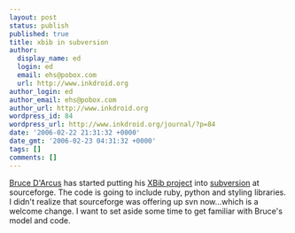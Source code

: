 ```yaml
---
layout: post
status: publish
published: true
title: xbib in subversion
author:
  display_name: ed
  login: ed
  email: ehs@pobox.com
  url: http://www.inkdroid.org
author_login: ed
author_email: ehs@pobox.com
author_url: http://www.inkdroid.org
wordpress_id: 84
wordpress_url: http://www.inkdroid.org/journal/?p=84
date: '2006-02-22 21:31:32 +0000'
date_gmt: '2006-02-23 04:31:32 +0000'
tags: []
comments: []
---
```


<p><a href="http://web.archive.org/web/20080517164303/http://netapps.muohio.edu/blogs/darcusb/darcusb/">Bruce D'Arcus</a> has started putting his <a href="http://xbiblio.sourceforge.net/">XBib project</a> into <a href="http://svn.sourceforge.net/viewcvs.cgi/xbiblio/">subversion</a> at sourceforge. The code is going to include ruby, python and styling libraries. I didn't realize that sourceforge was offering up svn now...which is a welcome change. I want to set aside some time to get familiar with Bruce's model and code.</p>
